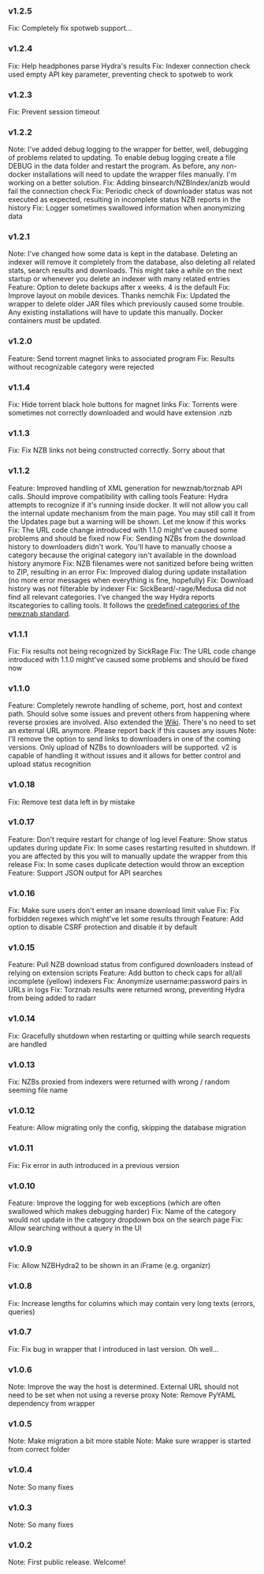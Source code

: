 ### v1.2.5
Fix: Completely fix spotweb support...

### v1.2.4
Fix: Help headphones parse Hydra's results
Fix: Indexer connection check used empty API key parameter, preventing check to spotweb to work

### v1.2.3
Fix: Prevent session timeout

### v1.2.2
Note: I've added debug logging to the wrapper for better, well, debugging of problems related to updating. To enable debug logging create a file DEBUG in the data folder and restart the program. As before, any non-docker installations will need to update the wrapper files manually. I'm working on a better solution.
Fix: Adding binsearch/NZBIndex/anizb would fail the connection check
Fix: Periodic check of downloader status was not executed as expected, resulting in incomplete status NZB reports in the history
Fix: Logger sometimes swallowed information when anonymizing data

### v1.2.1
Note: I've changed how some data is kept in the database. Deleting an indexer will remove it completely from the database, also deleting all related stats, search results and downloads. This might take a while on the next startup or whenever you delete an indexer with many related entries
Feature: Option to delete backups after x weeks. 4 is the default
Fix: Improve layout on mobile devices. Thanks nemchik
Fix: Updated the wrapper to delete older JAR files which previously caused some trouble. Any existing installations will have to update this manually. Docker containers must be updated.

### v1.2.0
Feature: Send torrent magnet links to associated program
Fix: Results without recognizable category were rejected

### v1.1.4
Fix: Hide torrent black hole buttons for magnet links
Fix: Torrents were sometimes not correctly downloaded and would have extension .nzb

### v1.1.3
Fix: Fix NZB links not being constructed correctly. Sorry about that

### v1.1.2
Feature: Improved handling of XML generation for newznab/torznab API calls. Should improve compatibility with calling tools
Feature: Hydra attempts to recognize if it's running inside docker. It will not allow you call the internal update mechanism from the main page. You may still call it from the Updates page but a warning will be shown. Let me know if this works
Fix: The URL code change introduced with 1.1.0 might've caused some problems and should be fixed now
Fix: Sending NZBs from the download history to downloaders didn't work. You'll have to manually choose a category because the original category isn't available in the download history anymore
Fix: NZB filenames were not sanitized before being written to ZIP, resulting in an error
Fix: Improved dialog during update installation (no more error messages when everything is fine, hopefully)
Fix: Download history was not filterable by indexer
Fix: SickBeard/-rage/Medusa did not find all relevant categories. I've changed the way Hydra reports itscategories to calling tools. It follows the <a href="http://newznab.readthedocs.io/en/latest/misc/api/#predefined-categories">predefined categories of the newznab standard</a>.

### v1.1.1
Fix: Fix results not being recognized by SickRage
Fix: The URL code change introduced with 1.1.0 might've caused some problems and should be fixed now

### v1.1.0
Feature: Completely rewrote handling of scheme, port, host and context path. Should solve some issues and prevent others from happening where reverse proxies are involved. Also extended the <a href="https://github.com/theotherp/nzbhydra2/wiki/Exposing-Hydra-to-the-internet-and-using-reverse-proxies">Wiki</a>. There's no need to set an external URL anymore. Please report back if this causes any issues
Note: I'll remove the option to send links to downloaders in one of the coming versions. Only upload of NZBs to downloaders will be supported. v2 is capable of handling it without issues and it allows for better control and upload status recognition

### v1.0.18
Fix: Remove test data left in by mistake

### v1.0.17
Feature: Don't require restart for change of log level
Feature: Show status updates during update
Fix: In some cases restarting resulted in shutdown. If you are affected by this you will to manually update the wrapper from this release
Fix: In some cases duplicate detection would throw an exception
Feature: Support JSON output for API searches

### v1.0.16
Fix: Make sure users don't enter an insane download limit value
Fix: Fix forbidden regexes which might've let some results through
Feature: Add option to disable CSRF protection and disable it by default

### v1.0.15
Feature: Pull NZB download status from configured downloaders instead of relying on extension scripts
Feature: Add button to check caps for all/all incomplete (yellow) indexers
Fix: Anonymize username:password pairs in URLs in logs
Fix: Torznab results were returned wrong, preventing Hydra from being added to radarr

### v1.0.14
Fix: Gracefully shutdown when restarting or quitting while search requests are handled

### v1.0.13
Fix: NZBs proxied from indexers were returned with wrong / random seeming file name

### v1.0.12
Feature: Allow migrating only the config, skipping the database migration

### v1.0.11
Fix: Fix error in auth introduced in a previous version

### v1.0.10
Feature: Improve the logging for web exceptions (which are often swallowed which makes debugging harder)
Fix: Name of the category would not update in the category dropdown box on the search page
Fix: Allow searching without a query in the UI

### v1.0.9
Fix: Allow NZBHydra2 to be shown in an iFrame (e.g. organizr)

### v1.0.8
Fix: Increase lengths for columns which may contain very long texts (errors, queries)

### v1.0.7
Fix: Fix bug in wrapper that I introduced in last version. Oh well...

### v1.0.6
Note: Improve the way the host is determined. External URL should not need to be set when not using a reverse proxy
Note: Remove PyYAML dependency from wrapper

### v1.0.5
Note: Make migration a bit more stable
Note: Make sure wrapper is started from correct folder

### v1.0.4
Note: So many fixes

### v1.0.3
Note: So many fixes

### v1.0.2
Note: First public release. Welcome!
